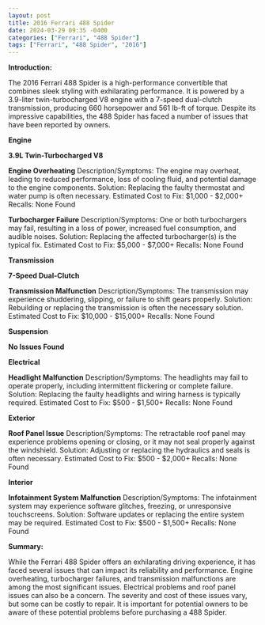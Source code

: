 ```yaml
---
layout: post
title: 2016 Ferrari 488 Spider
date: 2024-03-29 09:35 -0400
categories: ["Ferrari", "488 Spider"]
tags: ["Ferrari", "488 Spider", "2016"]
---
```

**Introduction:**

The 2016 Ferrari 488 Spider is a high-performance convertible that combines sleek styling with exhilarating performance. It is powered by a 3.9-liter twin-turbocharged V8 engine with a 7-speed dual-clutch transmission, producing 660 horsepower and 561 lb-ft of torque. Despite its impressive capabilities, the 488 Spider has faced a number of issues that have been reported by owners.

**Engine**

**3.9L Twin-Turbocharged V8**

**Engine Overheating**
Description/Symptoms: The engine may overheat, leading to reduced performance, loss of cooling fluid, and potential damage to the engine components.
Solution: Replacing the faulty thermostat and water pump is often necessary.
Estimated Cost to Fix: $1,000 - $2,000+
Recalls: None Found

**Turbocharger Failure**
Description/Symptoms: One or both turbochargers may fail, resulting in a loss of power, increased fuel consumption, and audible noises.
Solution: Replacing the affected turbocharger(s) is the typical fix.
Estimated Cost to Fix: $5,000 - $7,000+
Recalls: None Found

**Transmission**

**7-Speed Dual-Clutch**

**Transmission Malfunction**
Description/Symptoms: The transmission may experience shuddering, slipping, or failure to shift gears properly.
Solution: Rebuilding or replacing the transmission is often the necessary solution.
Estimated Cost to Fix: $10,000 - $15,000+
Recalls: None Found

**Suspension**

**No Issues Found**

**Electrical**

**Headlight Malfunction**
Description/Symptoms: The headlights may fail to operate properly, including intermittent flickering or complete failure.
Solution: Replacing the faulty headlights and wiring harness is typically required.
Estimated Cost to Fix: $500 - $1,500+
Recalls: None Found

**Exterior**

**Roof Panel Issue**
Description/Symptoms: The retractable roof panel may experience problems opening or closing, or it may not seal properly against the windshield.
Solution: Adjusting or replacing the hydraulics and seals is often necessary.
Estimated Cost to Fix: $500 - $2,000+
Recalls: None Found

**Interior**

**Infotainment System Malfunction**
Description/Symptoms: The infotainment system may experience software glitches, freezing, or unresponsive touchscreens.
Solution: Software updates or replacing the entire system may be required.
Estimated Cost to Fix: $500 - $1,500+
Recalls: None Found

**Summary:**

While the Ferrari 488 Spider offers an exhilarating driving experience, it has faced several issues that can impact its reliability and performance. Engine overheating, turbocharger failures, and transmission malfunctions are among the most significant issues. Electrical problems and roof panel issues can also be a concern. The severity and cost of these issues vary, but some can be costly to repair. It is important for potential owners to be aware of these potential problems before purchasing a 488 Spider.
